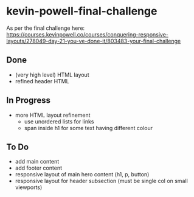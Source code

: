 # kevin-powell-final-challenge

As per the final challenge here:
https://courses.kevinpowell.co/courses/conquering-responsive-layouts/278049-day-21-you-ve-done-it/803483-your-final-challenge

## Done

- (very high level) HTML layout
- refined header HTML

## In Progress

- more HTML layout refinement
  - use unordered lists for links
  - span inside h1 for some text having different colour

## To Do

- add main content
- add footer content
- responsive layout of main hero content (h1, p, button)
- responsive layout for header subsection (must be single col on small viewports)
